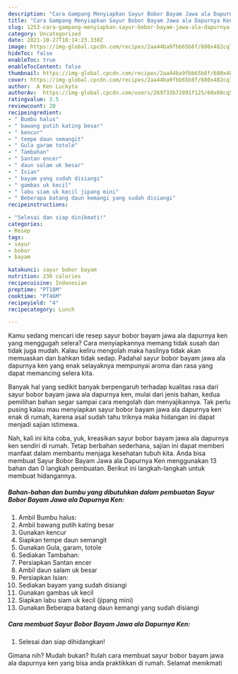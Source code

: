 ```yaml
---
description: "Cara Gampang Menyiapkan Sayur Bobor Bayam Jawa ala Dapurnya Ken Anti Gagal"
title: "Cara Gampang Menyiapkan Sayur Bobor Bayam Jawa ala Dapurnya Ken Anti Gagal"
slug: 1253-cara-gampang-menyiapkan-sayur-bobor-bayam-jawa-ala-dapurnya-ken-anti-gagal
category: Uncategorized
date: 2021-10-27T18:14:23.338Z
image: https://img-global.cpcdn.com/recipes/2aa44ba9fbb65b8f/680x482cq70/sayur-bobor-bayam-jawa-ala-dapurnya-ken-foto-resep-utama.jpg
hideToc: false
enableToc: true
enableTocContent: false
thumbnail: https://img-global.cpcdn.com/recipes/2aa44ba9fbb65b8f/680x482cq70/sayur-bobor-bayam-jawa-ala-dapurnya-ken-foto-resep-utama.jpg
cover: https://img-global.cpcdn.com/recipes/2aa44ba9fbb65b8f/680x482cq70/sayur-bobor-bayam-jawa-ala-dapurnya-ken-foto-resep-utama.jpg
author:  A Ken Luckyta
authorAv:  https://img-global.cpcdn.com/users/269733b72891f125/60x60cq50/avatar.jpg
ratingvalue: 3.5
reviewcount: 20
recipeingredient:
- " Bumbu halus"
- " bawang putih kating besar"
- " kencur"
- " tempe daun semangit"
- " Gula garam totole"
- " Tambahan"
- " Santan encer"
- " daun salam uk besar"
- " Isian"
- " bayam yang sudah disiangi"
- " gambas uk kecil"
- " labu siam uk kecil jipang mini"
- " Beberapa batang daun kemangi yang sudah disiangi"
recipeinstructions:

- "Selesai dan siap dinikmati!"
categories:
- Resep
tags:
- sayur
- bobor
- bayam

katakunci: sayur bobor bayam 
nutrition: 230 calories
recipecuisine: Indonesian
preptime: "PT18M"
cooktime: "PT46M"
recipeyield: "4"
recipecategory: Lunch

---
```



Kamu sedang mencari ide resep sayur bobor bayam jawa ala dapurnya ken yang menggugah selera? Cara menyiapkannya memang tidak susah dan tidak juga mudah. Kalau keliru mengolah maka hasilnya tidak akan memuaskan dan bahkan tidak sedap. Padahal sayur bobor bayam jawa ala dapurnya ken yang enak selayaknya mempunyai aroma dan rasa yang dapat memancing selera kita.




Banyak hal yang sedikit banyak berpengaruh terhadap kualitas rasa dari sayur bobor bayam jawa ala dapurnya ken, mulai dari jenis bahan, kedua pemilihan bahan segar sampai cara mengolah dan menyajikannya. Tak perlu pusing kalau mau menyiapkan sayur bobor bayam jawa ala dapurnya ken enak di rumah, karena asal sudah tahu triknya maka hidangan ini dapat menjadi sajian istimewa.


Nah, kali ini kita coba, yuk, kreasikan sayur bobor bayam jawa ala dapurnya ken sendiri di rumah. Tetap berbahan sederhana, sajian ini dapat memberi manfaat dalam membantu menjaga kesehatan tubuh kita. Anda bisa membuat Sayur Bobor Bayam Jawa ala Dapurnya Ken menggunakan 13 bahan dan 0 langkah pembuatan. Berikut ini langkah-langkah untuk membuat hidangannya.

<!--inarticleads1-->

##### Bahan-bahan dan bumbu yang dibutuhkan dalam pembuatan Sayur Bobor Bayam Jawa ala Dapurnya Ken:

1. Ambil  Bumbu halus:
1. Ambil  bawang putih kating besar
1. Gunakan  kencur
1. Siapkan  tempe daun semangit
1. Gunakan  Gula, garam, totole
1. Sediakan  Tambahan:
1. Persiapkan  Santan encer
1. Ambil  daun salam uk besar
1. Persiapkan  Isian:
1. Sediakan  bayam yang sudah disiangi
1. Gunakan  gambas uk kecil
1. Siapkan  labu siam uk kecil (jipang mini)
1. Gunakan  Beberapa batang daun kemangi yang sudah disiangi




<!--inarticleads2-->

##### Cara membuat Sayur Bobor Bayam Jawa ala Dapurnya Ken:


1. Selesai dan siap dihidangkan!



Gimana nih? Mudah bukan? Itulah cara membuat sayur bobor bayam jawa ala dapurnya ken yang bisa anda praktikkan di rumah. Selamat menikmati

